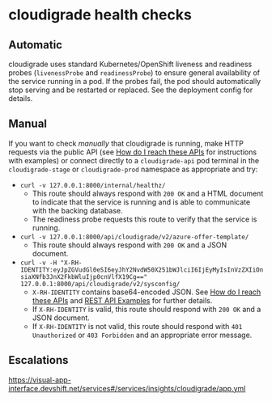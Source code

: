 # cloudigrade health checks

## Automatic

cloudigrade uses standard Kubernetes/OpenShift liveness and readiness probes (`livenessProbe` and `readinessProbe`) to ensure general availability of the service running in a pod. If the probes fail, the pod should automatically stop serving and be restarted or replaced. See the deployment config for details.

## Manual

If you want to check *manually* that cloudigrade is running, make HTTP requests via the public API (see [How do I reach these APIs](https://github.com/cloudigrade/cloudigrade/wiki/How-do-I-reach-these-APIs) for instructions with examples) or connect directly to a `cloudigrade-api` pod terminal in the `cloudigrade-stage` or `cloudigrade-prod` namespace as appropriate and try:

- `curl -v 127.0.0.1:8000/internal/healthz/`
    - This route should always respond with `200 OK` and a HTML document to indicate that the service is running and is able to communicate with the backing database.
    - The readiness probe requests this route to verify that the service is running.
- `curl -v 127.0.0.1:8000/api/cloudigrade/v2/azure-offer-template/`
    - This route should always respond with `200 OK` and a JSON document.
- `curl -v -H "X-RH-IDENTITY:eyJpZGVudGl0eSI6eyJhY2NvdW50X251bWJlciI6IjEyMyIsInVzZXIiOnsiaXNfb3JnX2FkbWluIjp0cnVlfX19Cg==" 127.0.0.1:8000/api/cloudigrade/v2/sysconfig/`
    - `X-RH-IDENTITY` contains base64-encoded JSON. See [How do I reach these APIs](https://github.com/cloudigrade/cloudigrade/wiki/How-do-I-reach-these-APIs) and [REST API Examples](https://github.com/cloudigrade/cloudigrade/blob/master/docs/rest-api-examples.rst) for further details.
    - If `X-RH-IDENTITY` is valid, this route should respond with `200 OK` and a JSON document.
    - If `X-RH-IDENTITY` is not valid, this route should respond with `401 Unauthorized` or `403 Forbidden` and an appropriate error message.


## Escalations

https://visual-app-interface.devshift.net/services#/services/insights/cloudigrade/app.yml
